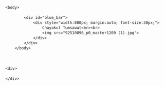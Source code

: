 <html>
    

<style>
     #blue_bar{
            height:50px; background-color: black; color: #d9dfeb;
        }


</style>
   
    <body>
            
            <div id="blue_bar">
                <div style="width:800px; margin:auto; font-size:30px;">
                    Chayakul Tumsawat<br><br>
                    <img src="92510896_p0_master1200 (1).jpg">
                </div>
            </div>
        </body> 
        
       
   
    <div>

    </div>
</html>
